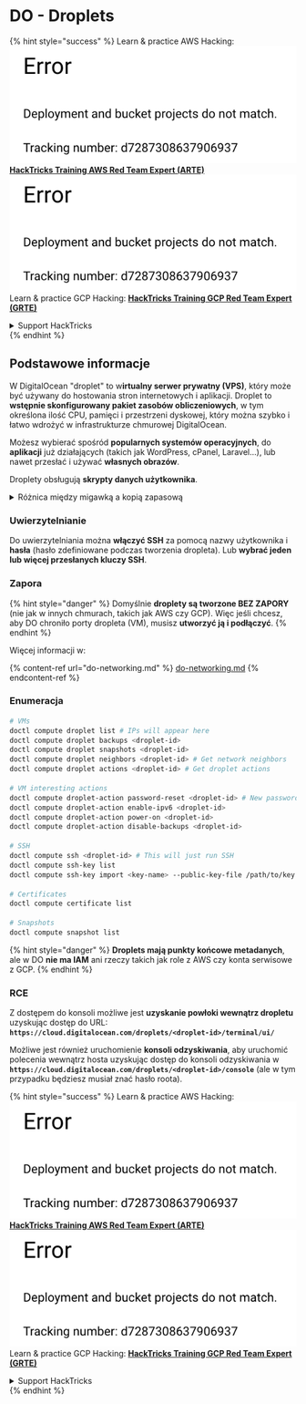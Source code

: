 # DO - Droplets

{% hint style="success" %}
Learn & practice AWS Hacking:<img src="../../../.gitbook/assets/image (1) (1).png" alt="" data-size="line">[**HackTricks Training AWS Red Team Expert (ARTE)**](https://training.hacktricks.xyz/courses/arte)<img src="../../../.gitbook/assets/image (1) (1).png" alt="" data-size="line">\
Learn & practice GCP Hacking: <img src="../../../.gitbook/assets/image (2).png" alt="" data-size="line">[**HackTricks Training GCP Red Team Expert (GRTE)**<img src="../../../.gitbook/assets/image (2).png" alt="" data-size="line">](https://training.hacktricks.xyz/courses/grte)

<details>

<summary>Support HackTricks</summary>

* Check the [**subscription plans**](https://github.com/sponsors/carlospolop)!
* **Join the** 💬 [**Discord group**](https://discord.gg/hRep4RUj7f) or the [**telegram group**](https://t.me/peass) or **follow** us on **Twitter** 🐦 [**@hacktricks\_live**](https://twitter.com/hacktricks\_live)**.**
* **Share hacking tricks by submitting PRs to the** [**HackTricks**](https://github.com/carlospolop/hacktricks) and [**HackTricks Cloud**](https://github.com/carlospolop/hacktricks-cloud) github repos.

</details>
{% endhint %}

## Podstawowe informacje

W DigitalOcean "droplet" to w**irtualny serwer prywatny (VPS)**, który może być używany do hostowania stron internetowych i aplikacji. Droplet to **wstępnie skonfigurowany pakiet zasobów obliczeniowych**, w tym określona ilość CPU, pamięci i przestrzeni dyskowej, który można szybko i łatwo wdrożyć w infrastrukturze chmurowej DigitalOcean.

Możesz wybierać spośród **popularnych systemów operacyjnych**, do **aplikacji** już działających (takich jak WordPress, cPanel, Laravel...), lub nawet przesłać i używać **własnych obrazów**.

Droplety obsługują **skrypty danych użytkownika**.

<details>

<summary>Różnica między migawką a kopią zapasową</summary>

W DigitalOcean migawka to kopia dysku Dropleta w danym momencie. Zapisuje stan dysku Dropleta w momencie wykonania migawki, w tym system operacyjny, zainstalowane aplikacje oraz wszystkie pliki i dane na dysku.

Migawki mogą być używane do tworzenia nowych Dropletów z tą samą konfiguracją co oryginalny Droplet lub do przywracania Dropleta do stanu, w jakim był w momencie wykonania migawki. Migawki są przechowywane w usłudze przechowywania obiektów DigitalOcean i są inkrementalne, co oznacza, że tylko zmiany od ostatniej migawki są przechowywane. To sprawia, że są efektywne w użyciu i opłacalne w przechowywaniu.

Z drugiej strony, kopia zapasowa to pełna kopia Dropleta, w tym system operacyjny, zainstalowane aplikacje, pliki i dane, a także ustawienia i metadane Dropleta. Kopie zapasowe są zazwyczaj wykonywane według regularnego harmonogramu i zapisują cały stan Dropleta w określonym momencie.

W przeciwieństwie do migawek, kopie zapasowe są przechowywane w skompresowanym i zaszyfrowanym formacie, a ich transfer odbywa się z infrastruktury DigitalOcean do zdalnej lokalizacji w celu zabezpieczenia. To sprawia, że kopie zapasowe są idealne do odzyskiwania po awarii, ponieważ zapewniają pełną kopię Dropleta, która może być przywrócona w przypadku utraty danych lub innych katastrofalnych zdarzeń.

Podsumowując, migawki to kopie dysku Dropleta w danym momencie, podczas gdy kopie zapasowe to pełne kopie Dropleta, w tym jego ustawienia i metadane. Migawki są przechowywane w usłudze przechowywania obiektów DigitalOcean, podczas gdy kopie zapasowe są transferowane z infrastruktury DigitalOcean do zdalnej lokalizacji. Zarówno migawki, jak i kopie zapasowe mogą być używane do przywracania Dropleta, ale migawki są bardziej efektywne w użyciu i przechowywaniu, podczas gdy kopie zapasowe zapewniają bardziej kompleksowe rozwiązanie kopii zapasowej do odzyskiwania po awarii.

</details>

### Uwierzytelnianie

Do uwierzytelniania można **włączyć SSH** za pomocą nazwy użytkownika i **hasła** (hasło zdefiniowane podczas tworzenia dropleta). Lub **wybrać jeden lub więcej przesłanych kluczy SSH**.

### Zapora

{% hint style="danger" %}
Domyślnie **droplety są tworzone BEZ ZAPORY** (nie jak w innych chmurach, takich jak AWS czy GCP). Więc jeśli chcesz, aby DO chroniło porty dropleta (VM), musisz **utworzyć ją i podłączyć**.
{% endhint %}

Więcej informacji w:

{% content-ref url="do-networking.md" %}
[do-networking.md](do-networking.md)
{% endcontent-ref %}

### Enumeracja
```bash
# VMs
doctl compute droplet list # IPs will appear here
doctl compute droplet backups <droplet-id>
doctl compute droplet snapshots <droplet-id>
doctl compute droplet neighbors <droplet-id> # Get network neighbors
doctl compute droplet actions <droplet-id> # Get droplet actions

# VM interesting actions
doctl compute droplet-action password-reset <droplet-id> # New password is emailed to the user
doctl compute droplet-action enable-ipv6 <droplet-id>
doctl compute droplet-action power-on <droplet-id>
doctl compute droplet-action disable-backups <droplet-id>

# SSH
doctl compute ssh <droplet-id> # This will just run SSH
doctl compute ssh-key list
doctl compute ssh-key import <key-name> --public-key-file /path/to/key.pub

# Certificates
doctl compute certificate list

# Snapshots
doctl compute snapshot list
```
{% hint style="danger" %}
**Droplets mają punkty końcowe metadanych**, ale w DO **nie ma IAM** ani rzeczy takich jak role z AWS czy konta serwisowe z GCP.
{% endhint %}

### RCE

Z dostępem do konsoli możliwe jest **uzyskanie powłoki wewnątrz dropletu** uzyskując dostęp do URL: **`https://cloud.digitalocean.com/droplets/<droplet-id>/terminal/ui/`**

Możliwe jest również uruchomienie **konsoli odzyskiwania**, aby uruchomić polecenia wewnątrz hosta uzyskując dostęp do konsoli odzyskiwania w **`https://cloud.digitalocean.com/droplets/<droplet-id>/console`** (ale w tym przypadku będziesz musiał znać hasło roota).

{% hint style="success" %}
Learn & practice AWS Hacking:<img src="../../../.gitbook/assets/image (1) (1).png" alt="" data-size="line">[**HackTricks Training AWS Red Team Expert (ARTE)**](https://training.hacktricks.xyz/courses/arte)<img src="../../../.gitbook/assets/image (1) (1).png" alt="" data-size="line">\
Learn & practice GCP Hacking: <img src="../../../.gitbook/assets/image (2).png" alt="" data-size="line">[**HackTricks Training GCP Red Team Expert (GRTE)**<img src="../../../.gitbook/assets/image (2).png" alt="" data-size="line">](https://training.hacktricks.xyz/courses/grte)

<details>

<summary>Support HackTricks</summary>

* Check the [**subscription plans**](https://github.com/sponsors/carlospolop)!
* **Join the** 💬 [**Discord group**](https://discord.gg/hRep4RUj7f) or the [**telegram group**](https://t.me/peass) or **follow** us on **Twitter** 🐦 [**@hacktricks\_live**](https://twitter.com/hacktricks\_live)**.**
* **Share hacking tricks by submitting PRs to the** [**HackTricks**](https://github.com/carlospolop/hacktricks) and [**HackTricks Cloud**](https://github.com/carlospolop/hacktricks-cloud) github repos.

</details>
{% endhint %}
